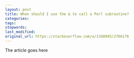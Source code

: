 ```yaml
---
layout: post
title: When should I use the & to call a Perl subroutine?
categories:
tags:
stopwords:
last_modified:
original_url: https://stackoverflow.com/a/1348945/2766176
---
```


The article goes here

